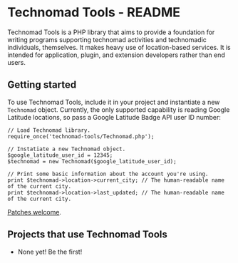 # Technomad Tools - README

Technomad Tools is a PHP library that aims to provide a foundation for writing programs supporting technomad activities and technomadic individuals, themselves. It makes heavy use of location-based services. It is intended for application, plugin, and extension developers rather than end users.

## Getting started

To use Technomad Tools, include it in your project and instantiate a new `Technomad` object. Currently, the only supported capability is reading Google Latitude locations, so pass a Google Latitude Badge API user ID number:

    // Load Technomad library.
    require_once('technomad-tools/Technomad.php');

    // Instatiate a new Technomad object.
    $google_latitude_user_id = 12345;
    $technomad = new Technomad($google_latitude_user_id);

    // Print some basic information about the account you're using.
    print $technomad->location->current_city; // The human-readable name of the current city.
    print $technomad->location->last_updated; // The human-readable name of the current city.

[Patches welcome](https://github.com/meitar/technomad-tools/issues/new).

## Projects that use Technomad Tools

* None yet! Be the first!
